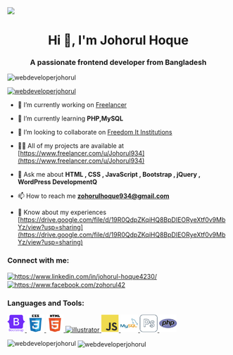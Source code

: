 
<img src="https://media.licdn.com/dms/image/v2/D4D16AQED6S3d0mNEkg/profile-displaybackgroundimage-shrink_350_1400/B4DZUk26eWG4Ag-/0/1740080133760?e=1745452800&v=beta&t=yHaIhwilLiAK_D9TmnZ4LVn21zVGJFtxYp0weOxNk5Y">
<h1 align="center">Hi 👋, I'm Johorul Hoque</h1>
<h3 align="center">A passionate frontend developer from Bangladesh</h3>

<p align="left"> <img src="https://komarev.com/ghpvc/?username=webdeveloperjohorul&label=Profile%20views&color=0e75b6&style=flat" alt="webdeveloperjohorul" /> </p>

<p align="left"> <a href="https://github.com/ryo-ma/github-profile-trophy"><img src="https://github-profile-trophy.vercel.app/?username=webdeveloperjohorul" alt="webdeveloperjohorul" /></a> </p>

- 🔭 I’m currently working on [Freelancer](https://www.freelancer.com/u/Johorul934)

- 🌱 I’m currently learning **PHP,MySQL**

- 👯 I’m looking to collaborate on [Freedom It Institutions](https://freedomitinstitutions.com/)

- 👨‍💻 All of my projects are available at [https://www.freelancer.com/u/Johorul934](https://www.freelancer.com/u/Johorul934)

- 💬 Ask me about **HTML , CSS , JavaScript , Bootstrap , jQuery , WordPress DevelopmentQ**

- 📫 How to reach me **zohorulhoque934@gmail.com**

- 📄 Know about my experiences [https://drive.google.com/file/d/19R0QdpZKqiHQ8BpDIEORyeXtf0v9MbYz/view?usp=sharing](https://drive.google.com/file/d/19R0QdpZKqiHQ8BpDIEORyeXtf0v9MbYz/view?usp=sharing)

<h3 align="left">Connect with me:</h3>
<p align="left">
<a href="https://linkedin.com/in/https://www.linkedin.com/in/johorul-hoque4230/" target="blank"><img align="center" src="https://raw.githubusercontent.com/rahuldkjain/github-profile-readme-generator/master/src/images/icons/Social/linked-in-alt.svg" alt="https://www.linkedin.com/in/johorul-hoque4230/" height="30" width="40" /></a>
<a href="https://fb.com/https://www.facebook.com/zohorul42" target="blank"><img align="center" src="https://raw.githubusercontent.com/rahuldkjain/github-profile-readme-generator/master/src/images/icons/Social/facebook.svg" alt="https://www.facebook.com/zohorul42" height="30" width="40" /></a>
</p>

<h3 align="left">Languages and Tools:</h3>
<p align="left"> <a href="https://getbootstrap.com" target="_blank" rel="noreferrer"> <img src="https://raw.githubusercontent.com/devicons/devicon/master/icons/bootstrap/bootstrap-plain-wordmark.svg" alt="bootstrap" width="40" height="40"/> </a> <a href="https://www.w3schools.com/css/" target="_blank" rel="noreferrer"> <img src="https://raw.githubusercontent.com/devicons/devicon/master/icons/css3/css3-original-wordmark.svg" alt="css3" width="40" height="40"/> </a> <a href="https://www.w3.org/html/" target="_blank" rel="noreferrer"> <img src="https://raw.githubusercontent.com/devicons/devicon/master/icons/html5/html5-original-wordmark.svg" alt="html5" width="40" height="40"/> </a> <a href="https://www.adobe.com/in/products/illustrator.html" target="_blank" rel="noreferrer"> <img src="https://www.vectorlogo.zone/logos/adobe_illustrator/adobe_illustrator-icon.svg" alt="illustrator" width="40" height="40"/> </a> <a href="https://developer.mozilla.org/en-US/docs/Web/JavaScript" target="_blank" rel="noreferrer"> <img src="https://raw.githubusercontent.com/devicons/devicon/master/icons/javascript/javascript-original.svg" alt="javascript" width="40" height="40"/> </a> <a href="https://www.mysql.com/" target="_blank" rel="noreferrer"> <img src="https://raw.githubusercontent.com/devicons/devicon/master/icons/mysql/mysql-original-wordmark.svg" alt="mysql" width="40" height="40"/> </a> <a href="https://www.photoshop.com/en" target="_blank" rel="noreferrer"> <img src="https://raw.githubusercontent.com/devicons/devicon/master/icons/photoshop/photoshop-line.svg" alt="photoshop" width="40" height="40"/> </a> <a href="https://www.php.net" target="_blank" rel="noreferrer"> <img src="https://raw.githubusercontent.com/devicons/devicon/master/icons/php/php-original.svg" alt="php" width="40" height="40"/> </a> </p>

<p><img align="left" src="https://github-readme-stats.vercel.app/api/top-langs?username=webdeveloperjohorul&show_icons=true&locale=en&layout=compact" alt="webdeveloperjohorul" /></p>

<p>&nbsp;<img align="center" src="https://github-readme-stats.vercel.app/api?username=webdeveloperjohorul&show_icons=true&locale=en" alt="webdeveloperjohorul" /></p>
